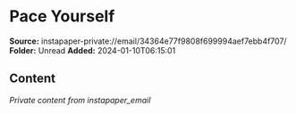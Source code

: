 # Pace Yourself

**Source:** instapaper-private://email/34364e77f9808f699994aef7ebb4f707/
**Folder:** Unread
**Added:** 2024-01-10T06:15:01




## Content
*Private content from instapaper_email*
